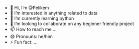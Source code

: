 - 👋 Hi, I’m @Pelikem
- 👀 I’m interested in anything related to data
- 🌱 I’m currently learning python
- 💞️ I’m looking to collaborate on any beginner friendly project
- 📫 How to reach me ...
- 😄 Pronouns: he/him
- ⚡ Fun fact: ...

<!---
Pelikem/Pelikem is a ✨ special ✨ repository because its `README.md` (this file) appears on your GitHub profile.
You can click the Preview link to take a look at your changes.
--->

